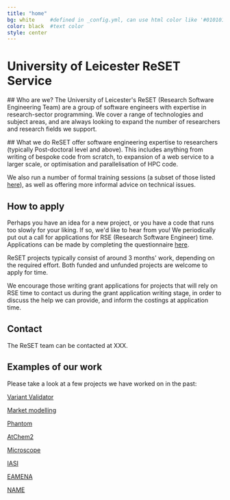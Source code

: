 ```yaml
---
title: "home"
bg: white     #defined in _config.yml, can use html color like '#010101'
color: black  #text color
style: center
---
```


# University of Leicester ReSET Service

## Who are we?
The University of Leicester's ReSET (Research Software Engineering Team) are a group of software engineers with expertise in research-sector programming. We cover a range of technologies and subject areas, and are always looking to expand the number of researchers and research fields we support.

## What we do 
ReSET offer software engineering expertise to researchers (typically Post-doctoral level and above). This includes anything from writing of bespoke code from scratch, to expansion of a web service to a larger scale, or optimisation and parallelisation of HPC code.

We also run a number of formal training sessions (a subset of those listed [here](https://www2.le.ac.uk/offices/lli/staff-development/events/courses/it/hpc)), as well as offering more informal advice on technical issues.

## How to apply
Perhaps you have an idea for a new project, or you have a code that runs too slowly for your liking. If so, we'd like to hear from you! We periodically put out a call for applications for RSE (Research Software Engineer) time. Applications can be made by completing the questionnaire [here](https://leicester.onlinesurveys.ac.uk/reset "Application Questionnaire").

ReSET projects typically consist of around 3 months' work, depending on the required effort. Both funded and unfunded projects are welcome to apply for time.

We encourage those writing grant applications for projects that will rely on RSE time to contact us during the grant application writing stage, in order to discuss the help we can provide, and inform the costings at application time.

## Contact
The ReSET team can be contacted at XXX.

## Examples of our work
Please take a look at a few projects we have worked on in the past:

[Variant Validator]()

[Market modelling]()

[Phantom]()

[AtChem2]()

[Microscope]()

[IASI]()

[EAMENA]()

[NAME]()
